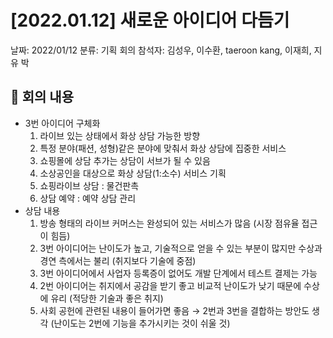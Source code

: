 # [2022.01.12] 새로운 아이디어 다듬기

날짜: 2022/01/12
분류: 기획 회의
참석자: 김성우, 이수환, taeroon kang, 이재희, 지유 박

## 📑 회의 내용

- 3번 아이디어 구체화
    1. 라이브 있는 상태에서 화상 상담 가능한 방향
    2. 특정 분야(패션, 성형)같은 분야에 맞춰서 화상 상담에 집중한 서비스
    3. 쇼핑몰에 상담 추가는 상담이 서브가 될 수 있음
    4. 소상공인을 대상으로 화상 상담(1:소수) 서비스 기획
    5. 쇼핑라이브 상담 : 물건판촉
    6. 상담 예약 : 예약 상담 관리
- 상담 내용
    1. 방송 형태의 라이브 커머스는 완성되어 있는 서비스가 많음 (시장 점유율 접근이 힘듬)
    2. 3번 아이디어는 난이도가 높고, 기술적으로 얻을 수 있는 부분이 많지만 수상과 경연 측에서는 불리 (취지보다 기술에 중점)
    3. 3번 아이디어에서 사업자 등록증이 없어도 개발 단계에서 테스트 결제는 가능
    4. 2번 아이디어는 취지에서 공감을 받기 좋고 비교적 난이도가 낮기 때문에 수상에 유리 (적당한 기술과 좋은 취지)
    5. 사회 공헌에 관련된 내용이 들어가면 좋음 → 2번과 3번을 결합하는 방안도 생각
    (난이도는 2번에 기능을 추가시키는 것이 쉬울 것)